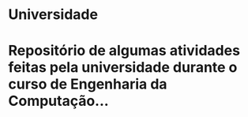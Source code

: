 # Universidade
# Repositório de algumas atividades feitas pela universidade durante o curso de Engenharia da Computação...
